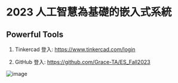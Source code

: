 # 2023 人工智慧為基礎的嵌入式系統

## Powerful Tools

1. Tinkercad 登入: https://www.tinkercad.com/login

2. GitHub 登入: https://github.com/Grace-TA/ES_Fall2023


![image](https://github.com/Grace-TA/ES_Fall2023/assets/89304181/68cc2b4c-d81d-459a-8959-e083e6d0e922)
